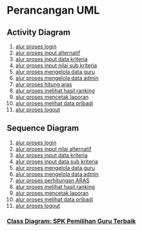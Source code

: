 # **Perancangan UML**

## **Activity Diagram**

1. [alur proses login](https://www.planttext.com?text=bLJDRfmm4BuZyGwZFS4hP0_DgfkgXrHQQTC769PPc89jwfzKI7duZZ5isIOR9HmiOt_p_TW3zywZzK7rUURPzmIxa-TdzYFi6HkBwWvsVR1miCQHWqVJiCwpF7lPTTvOA0wacoPeB5_oRABAixiViePTX7_77XNgLBPDMwW6xZjP_6QikjgHsH0y_7Ha1KLG2-Y0plqnjfuX50kVZAfC3vkfThETx1pPULBY9_dS1K_QSuUEexEfrB92uVG8OQqmN2kSq7923NCqgDD2XOwW8bkZGnjzB3J9mNw6p7A_9BgEgD-1x0Z7XyU7hqzBK58LzXnthvG-4eNFKEp_ioVm86HVIl0jQIX6BFCCv14nzIp1prFv9IgCg1kfcyvxcw2HTpbi4Ds0_9fluQm2-WXYA6HqR7Iv3h62IYTOR6FImbBDbaw-X8ukdR57rrO6f-DVojxghHLbpwselqVWl1dI6_LoPuNd6hlh27fa7AAjWPoCPAqeRYu7S1JsTdChIfVkRvrZwUDFPLXfl-rUrtpEizSXRWQuV3iJ-bzhB54-4-DMX7Vi9-kpxJoxbvdyMlu2)
2. [alur proses input alternatif](https://www.planttext.com?text=VLFDRjim3BuRy3iGEQpjOTYzkJH3kgqeLWHBzm1Kn2IS9TdJJm43UVXHKXPucDEBRHhyVlY9UWWHVKpMj4taQ0XMkyXl74TOCnuysdjOcUHXu_j00PxSa2Ayi46M_v6ymyZxjccRqqfRTf-UQGZKdTgcyBRD_NUoAdK8tz2WHGSRSXcDRbbGMmwHxAaqkWDQnGQqj4c5Tc3JoRV6lP1DzE3sQ_BfRZcdcmNPy1622EPdJ5DaSZ5reBcOUCz2H7ZsB3X6-03Rf3vUIesUIuV2G9LZVQxE1fJqLUVNQMR4BnD_wRtz9sl9FidhGZMYEm1gl1Q1Et1W4FK4Lega98eoyZc0G95nW8cN3AAi7NkhUWEBBTj1ogA_c34hE8jrmifSOjcByyfctz2mnb2ZgeujXjITnSRAFo7eI2hPadUpTR-anMMZlnFv4PvUjey_NkkeFpVhrUiZ318C28OCt8HTxodSpFWV9O1CuthP2pajCRh8Kl2P_54g8pSW58-BvT_Ty7ZCa5jFcZtjufrujahcpDwlRFZ_XoFRYN6ggsUNl2GMafQZqpoGL-XJNjaG-o4pFv3JSd7_0000)
3. [alur proses input data kriteria](https://www.planttext.com?text=VLFDJi904ButwJjCkA09YNUu244Z8H8ZlC2K7M3i_jJjbgG93-_iKX4GlNNQ-Nxcc-bZ7T27nkWy2nmqmNWTUC-XXIdZrgCPmbWt7jwygwc6cQsQ05CC27FFWJnZdkNPOQmCsuSvLJMLXpnBf7asV2LJD2N22seqQ2-1euHSSXt875AptQ8fM8EILgdGLAnBULQu4S8J45gqMq3LCLnfHnwAgE1CuJJqLaAAkn_q17tJko5-ajjrRf-TDt25_bDoopMBqRFvu6xk50rW8MG3cBZ2XG6ikABxqGsNIpOLsbk-XCjWoiIGsQDcXTzI2Zt3HcnsZ6qYkR9HoBnGahoLiTAt0ciw2asxgfFwa1ORNNqsv5kOBPPFxwk8bIxIq5ztdFqRDbl6AaAj2xpXCdhifNrFoE-aqd9H8OLP7kSyBjod6kuyAVQq3lSY9qsQe-m_T_Dx1Pft6CxbOsINAIW-fH0lQXGlrLMHxv6iah_W2m00)
4. [alur proses input nilai sub kriteria](https://www.planttext.com?text=TLDBQ-D03BuR_1z4BcrXeVVcqfIqR6atbARiTP4pIgBEmzvv50pvyQiPEs7JkXTZCTzB6irjYEXZigQk8aT3iDX4_k3Omv9nvz7UmC8a3o--3HJWqNKfmX8ZmZeryEGvacUigxewB9HbT_r4NI1zgAiYN5StlyWsIIFyH8CMtK0-4kS3W0tl8GWWVsCw7KDoCMbGhCcqPaGxqY8JMzkq1cRFlCSehldyBDDiNbAjEKIoXu6vGzkm0ILygT1sRBAMmgs4FMD3Zsu7ygkHutogloz9taHS6ZXJkKEVfeAShFVZL1vQRs52uLlh7GUMu9yk0YvN8YT8gQG1T3zAioisoDU_qIIwcXhYccs7RYgeY5ei6fRi1nfMUFHLw1csadjKx8l8HAP6XW2Qv4HwBUSD1XhCbcCrshqBnELaVnFv7XvNw_lNjymL51cu2AdvinbrBoRYzenTfhisyfPrpZeh2tT7VY-LaRMEPSfww7VO2bzgkFIasDCcNecbW0ndw-FYJcp9TxTZybB-7o8FyEjC59zcagNd-T6qNTQy9QVaKVu3)
5. [alur proses mengelola data guru](https://www.planttext.com?text=fLN1Rfj04BrRyZ-CSgZm9Rt7XyQLtQPAKqMnVUXn20EUiWjqsOraoH_VsJLWR1CvQJY013FllNtpsBsjBHhhj1gFB5j5C7ks_C9s2tF6pA2-WPbo1XvDMLCD3rHaf4g5C4UByDqP1z5CMJ85Mauduz5uj9ibcelFzrJLbE_6ey0m7jqya8vTZd272ZKM1uHfw5foRKdlGc6HeOvPmITFYBfYbKj3Wgb0DQHFXCbaEiJ7AKJ2nOetCCjh_Z81kw42efM0uYRmYb2GorEHXxQbZai5Lqr9eFYAnbrDzuNx-q5Zsznf-rOQ3VtkwDaGMhgkDjNa6EH4RWkLSSsonDRL68CnWogNh2iiBcaZmng3XVe55IVOuFTGjm7eX1Lo2czYhEcOOjwyxP7yaM4MNjjVHsOBFtuj5q-hjvfMb98PphsmskMIhwwHL4tW1xa-dzX-ihKG-xjrROO6hLeaR2yPrOJju8B4kV8abrQlO_4uxnluhhXuRP1u_WP1U7q88f8FxmYEynu5W0eJX5ImNxDZNKaTVJmvkYBZiz8aDk7_JipwSJvRBJwIc2OjqHrMhlv8LWB0c__uX56L6UHbaRBHekZYi7oUxxjo27JTvlIxLNrEsmrw4rQuTnpDcUS7zY7lN_5_llYvwFm_GHXKSV7ltKzZ9R799qUjiZbQ3AsOTtPHaN0g8zm_Jiu1xT224xrPV_CVtFMbMaOjvVrJOkixBVdf9zn6TkgFfBBo8BT2AsVVFm00)
6. [alur proses mengelola data admin](https://www.planttext.com?text=fLLDRzf04BqZyHz6EHIG8lKU3WqHLAdIL54WXnw7xW1JxzhkVgH2uiTtTcqS7488XOD1zhwFVVFmNZkFrWUZkntFNXECVdb-Ph-6CUFIehc2aGuM7cpXoC4zvKlIXKOOeqSOASDvjzFjRDAlptTKeZoRKYPBLfjk9x5tErVtPEOXGxYLnmRp7VGmmQViF9bDMfalqSnPmwUeXgPadGb2uKAuAWpq7mdLOFYUCY-WBwgiUGMZpF6N0VWL2NGcxBXA3WRT3iWdQbBKy8MP5nekwYMLrWtQS36iLbRN5xTRTEFoQs4DxCBRm0DUjpHBTYmRtKO3Sv66Vd1aHO4keKJd_XPMNOBIUZ0yu7xAfiJyc6MoR31bR9vHiy9QUeTrdOZs36MKRitHKLjZND_TKVaj6ysZkJ-1x1g-_PXE7cUHGLQIXXv6sXu8C40lRjJrFXfrNdXUS1Pzkv19EHiWQKSGv_-qF-Yg44vinQiFhIdjHJbHx8y5MRTr9oLFjemonz8nSnb2rahuf9v5Tw2YWvf2XAL1frKkn8mIkaI5i13YGsaybRAEpY-MASd69jLTL_pVVNfw68zcatCQKxUbVujbS6Tr9J5y-4MX67MnXAp85smDdZ2rMEox1WP9jdcv_TpQtvTl9hvAMwsYHxiN_ekBjuPmO13ZoVT9CuXN36-wEFethiOoa_vaWnPKtgqU4nIp9ZRA5IzabjNNgmF51FGGnE-oTOgyUtm8J8OlkDQviuuSdc8X56zRF8p7N556jcin86VfFm00)
7. [alur proses hitung aras](https://www.planttext.com?text=XLHDQzj04BqR_1y67ufzAALNcv0QOfgI9eGuXLv7rKIQQdUbxaUBmJ--iwjL8ja9yScsPjvxy-QDlZYFrWUjvZFFNX5iVtd-o_u0LuoLHRs6hGeMxcthoC4zsPfzC1KQs3viz_FPV7RSbfhDfnlg73N7-ImXpcVhMz95Q12kKQ6M-cjqh282ceOZmYOL6MhaeMzrqIfOP9xhHBBO9FmzEq_wcAijQmHlkQh8GZ0-DA191uKCtOkwZ5sXBeIqH8yoXoThqFCJV80Ro_ABiMUuakS5EZfcsV8aYdglRI8iKpdHWdtd7Okezmb6PS-0bZf2CH7ai_wHXdJa6Rknd58GHe9YhVoxJ7ZH4rRSCEn3yN6ekbo1hyd0ye2hlY4HR9Doa_fAj0mYbjIaC-EJSWHBpoKsOu2lmM2SfuTGQ2edMvXWDQqTC4p9JtaqyUqGf1PkKLRQE90K1H-SO2r_hZQ34V2lPidcSlzYhYU5DPJSfS1Shg9_0gUm2L79NMirAdQIkG5xysR18zcYBLe_XAOFKRyOIJuzaIKZTSizhpQPo5IjQqsLifich5Ey7SdteCqXEdQoTlDRBi74ZZ-1h5pOxllkSRSv2rAmmSUg7h4RyOjGBwTJCJGKLOkLMB_Oz5fUJa4s8-TPTqC8yr56t3ABpfNZ8OREaq6-tUrt3uz3_Kc8fxlhvGpBSqd1y_8cvpeeEaYQm0KPLDfitt7kxVIaUfQCS6OmwevLR_3RRwQnfrD72qcrcsXCayVJUyYQBoxWy_cjhHzbFAmZiqgHMSJW8JUB193luZNNCYNxGNflsUcRDyQRQsb-RI3dsousVH4UUT__1m00)
8. [alur proses melihat hasil ranking](https://www.planttext.com?text=TPBTQi9048Nl0tc7mHlrIdeR4PKg5Lf1gds0IHtDDBjhkZyj0H--aqsqFzIRG6RFV6VEC3FdqVgWLPfuzefW_khvWtqD2yQZHPt1N0KB6tjov61DYWlqi4B72fxHb6oEQP8cv_bUinazKkMe73q46yvf4jbfagt97B5i-bUeKAFvtJ-EW2qxJ_hSoicoHgZ82jIZD0JZGmcQ3EgALIcLea6CepoAO8_oYLMmBLXAbcCzHqUjpQBxwupUP23JuDu3sHgsowVb_Gugt2E8ZXJqBRcWlEkFko2aSrJSjFnZMADyF5d7ka9pCrZi_3jSytnDrobaMv1JpDwE8ojfhJgwfOfGTWoGlKIP8yzOGIvmrrBiTSi0V811jtMOJE1kEWHVa851ZSFcNJ0xb815CuEAZhqTsHovx4K0cJqVBhRmMR2Sp61BEk35alqbn7HuypAoxqFwUH2RN-cSFrKDOIQcSg5V)
9. [alur proses mencetak laporan](https://www.planttext.com?text=RLBDRjim3Bu7y3iGkRG51koUN9erBGQi1O9rBq1NhCrQFwv4hGYGXnybUstG-YBB5FdzaBnEWb6oiyrAM2p1xaduByiHzenTHBU1dSqH3Z4aIl10_ea41xZ7CKJqpQfPdNR6iV_-YyP4mwbPLSHcjVb14Gs2OVY95Xrw_IQsy1lzmBxRQeh2qQ0F4bmRBAnlph7NW88PreV8NjRRIlN8ISYTvjB83c6agFI22fEzv07SVursmfc8QWuOXOI-oeYJ30r5hl4M4qqi-_blvdbH-Rx8VCqKZ_1uUtzxymV6OaxpoC95f9Ijf8lPKqUkHSkbP87mY7e8nSHkhEgMVTNAp-8gUfSz5cpBRKGLTEaueTt0tM5_zmtsmOtc-Ugz6QxDAF3CEbjzdp5G1VO5uoMRR9N1GqzeA4wsJ1Yojl6i85jEIsO6qgXET-w43ljhRLTB2jjbLzoXqDLdGHshwVTWWMrZU4j5qEmOZ5uKG-TTHjahqPkt0SrsQGdF-iXeG_Un6yVQzcctQdS6_28cUvFxXPIFZKeIni9xJPhgx3y0)
10. [alur proses melihat data pribadi](https://www.planttext.com?text=TLBRJi9047qdwJzCU04JuWV02sY9aeWXgJymTOTsxEwsxaNJX8ztje22qPTkEZctkInzG1UYqTae6mKEcc3r6lY3GmyvO-NGp66beuETQprvs9Bc6WFa651gNABYn3qyH1SFsMZGoqRpEtAe41J38seqQ8NXwx95fy1J88qrwBPYkn3mbco5JP8tP2ECnMlF6WhiSGnY9ALBl_5YS2pO1pA78vyS6uIEd64RKEoY3R59UcWwrerKL9BeZXBVhgOKeqqkJ5jLqI9CKoE2TGm5UOQfV3stzWPwj1LW4tX_P0zELwhGqF1VeYSeoIdqw9Ar62InO-xyX3WbVvFvs0HwZ-HwADPFw_iNwDBq14SQ9gW3EOko5l8Jc5OIy9oVJ8cQVtVtqysGMP9uUPiOqFuxke4_j7tkuEJnv_pIOklJOZ-fXAd0S0RFczqCbDQtDulBevYVh-PAmh0ajpqkqjMqNI8ioIevnYy0)
11. [alur proses logout](https://www.planttext.com?text=TP1DYiCm34RtWTn1T9LSeTaqGnUpw42X9z34mX7nJv7bGY677pjDLsMMmkzx-kHJKXJDthMDiZg2SL9-i3xXp6W5_H56bmMk4XCbk4GRixPDswpZeb6WkrAmDWVirxRPN6rp_291Ws0O33hqa3WfUUXIDZY3YvP3FnJkXm8j642Z_uqE3Y_xOTZyjosqxfYmHxYJU0wA9U8sT9VO6SEKfQfkb1ZUdQ0hO-8Ou4n99JxVMoqApXNlX0mBJTeN-HvQ2BvhxV9ygLM7_yuj9iSpwWUUDDvhw4J1bA_z0m00)



## **Sequence Diagram**

1. [alur proses login](https://www.planttext.com?text=RP7FQiCm3CRl1h-3w65iXxv03gFBCjZe3eNs1PH6f2B-aqasU_tPRRErC1zaONtwVKZUQ499sJjh4YT7iAUlJE58q36EWhw15vS5TXAL53xZoC4QQ_2OOdcbC8uve3LpeV2HPmm9LisUDP5V0IfSKci6JDYZKgbsr_HSxzgAMq2mVhvsDF0HvfmWAqb0J_00Cwf-HncikKYgk6iRU4LXg7oO5qnFCg2YJ1X-2TPqBQnl3BRaUtHSDNVTv_bSWgtGG44PNTcAPcHhe9m_ymNKPanLml1Oed8CJ_VIebqcBFiKF5NFYU0T7VgITgYdFc8TZLpPqOtpWGUS_lM_WnxGp-mgTaTQufj8b48BGvrcK-xonpy0)
2. [alur proses input nilai alternatif](https://www.planttext.com?text=XLBBJiCm4Bn7yZ-iSg3qKFMU0sgY55HLL1Kf7x19jdGLsmb-_3zsN44H26xUnypEh7TZ7HhdbHIPOoS96dhtf3k2cl7De2gWbDx0Ja_UmO4bSaWuCXeTdqKcCkpSQ20lUyLwlQV9qf03MYY7a1VP5EYvumcrWxnes3fISpqzHTQZmnOjXMfzVSxrkehiCmki7gxj1JoJOicN6n5m_-IDNuBNpW_GiuuYHPO04LfNmOHgMKAS1Nl30Se8Tz3uzZCKMLt1wcRIdbIBaWVK_-2-PWNqBBY04wg9PSG-ZaR1aMPLg7_rb9OxTqHoLbDi_6uWPPEIr7c_EpJRbzFwzLYNfoqC165x965Xkz6GNIn_EXhrcOr2ouadwBVNONzxq6FOSzX40ERnaw0YSmcH35UI6F98iI7TXrFw0000)
3. [alur proses input data kriteria](https://www.planttext.com?text=VLBBRi903Bn7oZzOUoX50lMU0mAKLaM87Whz02SnO6KVwSRv_pfBQALAxSrhpundv5ttWb46P_DCM2p1aJu7yZL1oNY9w0hOs272pdU3G8c2i8yi51dpBC-mbX31R1h7_cbFNK-j0UnXqse_pphLvfexz0AcE78lvDByLkPPeu8LzgJJSYhJlDoEwaa5bgi9Ni21FBNeGOAhWWLpGbVXzTkHoRCR4fPAIkm25DEn7Lal8JhuHVbhpOLxXj4TFBQXeGLuTBY0AbH15Y3SqHmUbE0qsy_MbHelfkwDtKvxeC8umEFkxVZyVeAMGCEIXLazpMVpF2ktoVVTnJxuCqU7ToEAwwTz_-VqGVZCxKWqwM9RYbTzMRsffFYACch_CA30XqL_WLUq6Z19hyat-Y6-0000)
4. [alur proses input data sub kriteria](https://www.planttext.com?text=VP7BRi9034NtaV8FLXO5fABkiq20qge8qKL3rvKJ35ZpI3gF_wyp2QrKeUuyu-lhOtlj0xeGZSwpm44JrFGLoRO45UF5eIbXewE3dUrZW0e3GXqRs3iEv1ZpBC-m3Ps3OdCoR9_sr7jI1Q27ZPB_FEl5drlkqGOeoffz89FoOvXd9p5jq9DagobC-Mexk2SNMAucUGa7Cgpv-eCWQAUeu04ER8NkYAR1wn_8iHQMOfFyoa7MirPeuQLpvdxLtURsmfvXO8Qv8b6YlQ1z1CiQUI4ODHkPzRVdIWOffz-npaiNTQDlq4MOxzxgv_SZA09P06cOYUQpdJIpHPvLsqH_uzXtzipEu0r5T7xg-_-qjWjyPZKK5kcQMt9NUMcvTqXB45KnR3DYW0yjqy4hQZIZzPfasKP_0m00)
5. [alur proses mengelola data guru](https://www.planttext.com?text=XL9DQuD04BqB_eV1GvCSGkyUIanDUmY5Gf8VCCQ93kw7tLqB_VUTrPWMGkbjTTx7lCTiV40N1gtI971G10Vw6CYS2Kh6ng7EuOrCGyegX183mklW1bW-MnDicyEfhp7GAatI1C_1EiYAMhDvt5FlgSi0FHIT_4-JNdpup3sQ05b-O1z8Z_FfcIOYX1LwacbvVOxpSXlLHnLOFrtXSItDYjjfduUu9NLe85XTMGNPhkQGfSc4ZhnocqEXArPGts9yeMcWvZuAfKcvXVKlWptf2XL7qHiZRZ9B2dHSAeSZQf68m1VhD4HhgAMrcHd8iUS_KfXcgB2TW3ynigdOkmG7rj8WzEGYQpPOdjxBuhY3Za2A8mKBL69gCF0d-SNgFfir5tOQFKy2qW6v2jt0_oKqDl15IX5cDjx3bbmhNqeEPjR8eiY6J2rtzGq0)
6. [alur proses mengelola data admin](https://www.planttext.com?text=XLAxReD04EoH-8SLHR0BApr5P0XEOqMAPFi35hE15VSWTqUHlyyU63cI5QKxs9dPcT7kVK0N9gtI971G12VwciXS2Mh6pg4ku9rCHyegX1e3GjbgDh1vjIROle3Bs6AWRPga2Lw3TP3DWESZZPw63D13ESZ_D1bb4LzvH1CWAqxi0-bvlZpJH8ImGKyohM_FULvNKNrMWTtB3HvzQLRStmmzHPyqe85WTMCLP8UMGvOc2pmIwwg0KZUieBq7-KRJGSjZb4gJkeBThnL7qWqgZgftIZIpYWfszbN06RLeHEIRTHhYScYbkPKQoB7dFuAORcgmNu3t8DdIxKE64sif4KPoaRKks5m-wl9yW850kYC5EKQtESXmWdpov7o-VOnepISxZPuN6Qc2N8Dkulzo6XluKxeHPZPVHaMkboybfxDgP55aJwQL2_i1)
7. [alur proses perhitungan ARAS](https://www.planttext.com?text=bLLTQnfH47qN_0-33qMXjkd7avGGhHGXJGWnb48fPLP7CzsxzsxlHql_VUPUDwwxNKtgWxgNEMVEp9qvU-4yMXyArUzvzefWIRy2wHN1d75hiPZ0L0KBDzOuSd13zfvzq5lKCBsTBlkzVW-3DpeK6LaOVCZElvsTVH-ayvKtSZHT5wnVNrBfA1y0EfZcSXu3IidCAovHUnXC5gYmGBr0noh5VM7wqmxQoLWa2Ideez7U6gL86DVeCKD74ZUl_gQO-IncIsbXV9vu9-0fHtrdYioeGzBXA0ddt-YfKj3lnT-8h9DDe0WA-Q0T3U2XgdwlVeeayza4jkIZmgdoP3LwtZJGKUzy1kDMndK38ULI0t4YpwLbWJ4-DyjZV4SEPKm9GVkGWoFFM48j2Lv0ZGJvT0gwPcdSaDS_S0zy2VAOLz3H3jl86m-EQ4rqkuX_n2OUvU4dvmWw1a91UhiD6kNoOHcoSLFmQT4Il--a27OXQsdkr7r4ksunri6jCk8HwNM_bxxQjtn8-UOLN97-6rpGS8NUSkv0zYxuuAJQuTVHAV3R25QOXzYPQsCBLEna5qzXtXt1m1tPp6J6dmA_Jsgtk_s1r61n6TgG9IqKmoMFkeVw7ilWaary5iDupapdHczOr3bUHEoJgzFOSz4ORF1vPKsrnE6eUo5Is44fntR1SL5MfBUeSnRpYGFz7_DVrxLCN9rhq3asrLXNUJ-nHlLSSpZ4FD79lTdcRBc8JfIg7RPfHWsUfddkl5UOad-d-y2YP1NT6pDIZVurYHxj-q9Q86-u1m00)
8. [alur proses melihat hasil ranking](https://www.planttext.com?text=NL7DQiCm3BuR_0wYbsw7la0EeyrIAAo3iVG5b4Ga8hQNsifXRp_5oLZPnHR-Vf6FIJ3Ax9qrmk88QhhF55g2Yh6Fw0iukJd2EpaUKE22YHryOXWvzDPOWwryHVYWqFTpGC04fr5Vh9dKbrkUC0ZiYfgJaDyj-3fQqw5WWuaKhROnurMv-6ONEBniz48RU0w2si2Xn_2_oKfR15MfdNsZu980SMN0D-eX51DxxGHFzVbwVhqf9p9eEZdOHqgpaxH_jgOguV0G_aQ-GSUZ2hFfaCFZtnf-urMJcnTmGp-nMnJ3rhZJ9UcrXZreZnGw_O4V)
9. [alur proses mencetak laporan](https://www.planttext.com?text=LP5DQiGm38NtWTn1P1-wdqMPfA5TJ0k5EO4IgrFXlzHMABrzPK-6JZT6MFhUUxAFMJ39vbtR28iZEDFNHc4Xc1Wl2Vq11hSbU2jtWXPUSOq9Gzkq3IuI4tI3yHmUJhHciXrWXi7gVTkiAimBhnW4kiEPiv2l_MlPDWO5PyoatMalQtyQYtfLWVvn7p-K26GnW4G_HmVTqtsUhY3NoS9Ce-RsCpie9g03biC5Vb0FePJPhsM7QOJ-pk54VaR7nQHYdvXLOOV_6zoG5msLKEYM0zwdPuKJLuK_Gf6wa9fmOWyVh6zTPhSWcmN3lOdVmKKqnUT8mUYV_080)
10. [alur proses melihat data pribadi](https://www.planttext.com?text=RL7DQiCm3BuR_0wYbsw7la0Eemc6ROp1e7i1EHQjgErc_dd_oKa6FknYPBvVeNCkc4eDNgl2nHDSwATId0aCupLX663qDS4dURvX0OC5uIknHSTQQOLpUIHuhQa2PXZlyjDg4KkUUS5Ou31SE1SAXuPlerPEN2nc4jJiuugRgNckBd1wsUc3X0UEalk67WD6EFOjZasoCNlD62nxU3TRDuU9PRNCy2HlvaTyxaLc-XEqPh1ipc0fESoOxfAvEsbb9ZXrEHyKB7fkb5xRbnBskj80tnWMzerxsrTn5A__ICyKdHpb5m00)
11. [alur proses logout](https://www.planttext.com?text=JOyn3i8m34NtIBc3rGa6Bj01KQa30qX8FO4fLecQE2Ln1cwFqoB1ObdV__dRfooOf0HlZJZn10Ez2l58q3kS4eOMEbyIt5BCbE4IfrZ46cjmbAWoyJGLHi0CtQoADOlkSwDRa0MQTd1PA3HrlhMLNPrmE7wb5gx4D2E3n72F7fejfh5cC_nRpyXZITKyK7QmqvfTPEWfIuhl_OzHQ0tI3n8-Ap6JuXw3jfhWkDvo8dxe-ny0)



### [**Class Diagram: SPK Pemilihan Guru Terbaik**](https://www.planttext.com?text=fLLDJnj13BsljF_1ogLyY8XUSwW8q1P4Yw8GpiZPDHitipEh6G-88lvxFGcRB26DAdfAvjdZzpp-s9CWw2NM9i-4nH2S6Gm1pXahZ_K0RaPNCAAQ3S_GmlVe8qp8Jv7dUPPdd-3ew4ZjjaA9NXqcM3Tiz8_YUHRcR1lKE52ag4CHpzCeT5auUyE_2OxpRCOb0TMDF45DzPHyo3D3zmBYm7Cr4oZPKo7iRE8RVHrVNa-65t0w7DyEuATUYIWGg8u85NeEu4d9MAFPNrWo6DKSkbeCMvAdXi1vcRbr6kTqpvRrvbKA07iJBd4EM28qvECKzG7sbtdbsI8Vk0qg5vxp3E0Gk1m0Mu7dqTNB4ebgjbZJ01xG5pFqIxZHgu_EbnkmTqOzoSOwdHDDGeshsExjhmukIdkQat46pr4m8IzhMKCZYLZuWNQeArovgUoTs5Q5OAtvjrG9ePAbUvvX4yCMBMUULGpZ_-auX4TAlJ20aWgkqRpAqYg-VxAFYxs9qt_Gk_Hmzcvb-zRQjWX_G1EfexjBLpY_gqAuhkCMhbqwGfpUxRGdvksYnXIYaG-hQZpTaoTRqDrcveicHwjpM2rklQ4TUHSef6tptAsbpcoKQzqelAeTIxJLq6DOJOMk9hdGaJSjKf3W_0SsJkbM9TuOyl5oI-oSybKpz3xtu41lzuxx_ODUjq_oxCsq9SVafp-l3vdYBFT4sfHjbYtM-Y_ZTaDjzrZJ_eNuLU2YipOIU6_kzljsZpnR5wRV_xB2twATL4_8bler-GC0)

